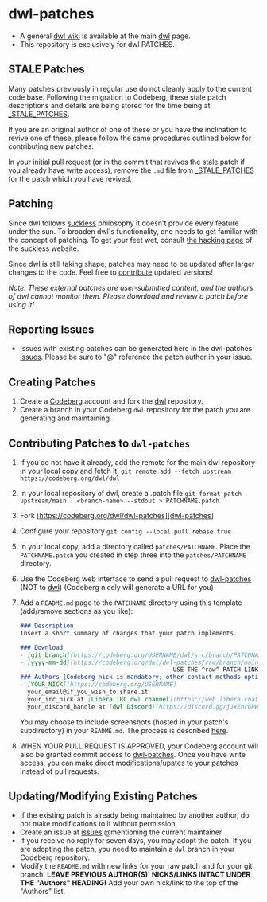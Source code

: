 # dwl-patches
* A general [dwl wiki](https://codeberg.org/dwl/dwl/wiki) is available at the main [dwl](https://codeberg.org/dwl/dwl) page.
* This repository is exclusively for dwl PATCHES.

## STALE Patches
Many patches previously in regular use do not cleanly apply to the current code base. Following the migration to Codeberg, these stale patch descriptions and details are being stored for the time being at [_STALE_PATCHES].

If you are an original author of one of these or you have the inclination to revive one of these, please follow the same procedures outlined below for contributing new patches.

In your initial pull request (or in the commit that revives the stale patch if you already have write access), remove the `.md` file from [_STALE_PATCHES] for the patch which you have revived.

## Patching
Since dwl follows [suckless](https://suckless.org/) philosophy it doesn't provide every feature under the sun. To broaden dwl's functionality, one needs to get familiar with the concept of patching. To get your feet wet, consult [the hacking page](https://suckless.org/hacking/) of the suckless website.

Since dwl is still taking shape, patches may need to be updated after larger changes to the code. Feel free to [contribute](instructions) updated versions!

*Note: These external patches are user-submitted content, and the authors of dwl cannot monitor them. Please download and review a patch before using it!*

## Reporting Issues
- Issues with existing patches can be generated here in the dwl-patches [issues]. Please be sure to "@" reference the patch author in your issue.

## Creating Patches
1. Create a [Codeberg] account and fork the [dwl] repository.
2. Create a branch in your Codeberg `dwl` repository for the patch you are generating and maintaining.

## Contributing Patches to `dwl-patches`
1. If you do not have it already, add the remote for the main dwl repository in your local copy and fetch it:
    `git remote add --fetch upstream https://codeberg.org/dwl/dwl`
2. In your local repository of dwl, create a .patch file
    `git format-patch upstream/main...<branch-name> --stdout > PATCHNAME.patch`
3. Fork [https://codeberg.org/dwl/dwl-patches][dwl-patches]
4. Configure your repository
    `git config --local pull.rebase true`
5. In your local copy, add a directory called `patches/PATCHNAME`. Place the `PATCHNAME.patch` you created in step three into the `patches/PATCHNAME` directory.
6. Use the Codeberg web interface to send a pull request to [dwl-patches] (NOT to [dwl]) (Codeberg nicely will generate a URL for you)
7. Add a `README.md` page to the `PATCHNAME` directory using this template (add/remove sections as you like):
    ```markdown
    ### Description
    Insert a short summary of changes that your patch implements.

    ### Download
    - [git branch](https://codeberg.org/USERNAME/dwl/src/branch/PATCHNAME)
    - [yyyy-mm-dd](https://codeberg.org/dwl/dwl-patches/raw/branch/main/patches/PATCHNAME/PATCHNAME.patch)
                                               USE THE ^raw^ PATCH LINK HERE
    ### Authors [Codeberg nick is mandatory; other contact methods optional]
    - [YOUR_NICK](https://codeberg.org/USERNAME)
      your_email@if_you_wish_to.share.it
      your_irc_nick at [Libera IRC dwl channel](https://web.libera.chat/?channels=#dwl)
      your_discord_handle at [dwl Discord](https://discord.gg/jJxZnrGPWN)
    ```
    You may choose to include screenshots (hosted in your patch's subdirectory) in your `README.md`. The process is described [here](https://docs.codeberg.org/markdown/using-images/).

8. WHEN YOUR PULL REQUEST IS APPROVED, your Codeberg account will also be granted commit access to [dwl-patches]. Once you have write access, you can make direct modifications/upates to your patches instead of pull requests.

## Updating/Modifying Existing Patches
- If the existing patch is already being maintained by another author, do not make modifications to it without permission.
- Create an issue at [issues] @mentioning the current maintainer
- If you receive no reply for seven days, you may adopt the patch. If you are adopting the patch, you need to maintain a `dwl` branch in your Codeberg repository.
- Modify the `README.md` with new links for your raw patch and for your git branch. **LEAVE PREVIOUS AUTHOR(S)' NICKS/LINKS INTACT UNDER THE "Authors" HEADING!** Add your own nick/link to the top of the "Authors" list.



[dwl-patches]: https://codeberg.org/dwl/dwl-patches
[Codeberg]: https://codeberg.org
[dwl]: https://codeberg.org/dwl/dwl
[dwl-patches]: https://codeberg.org/dwl/dwl-patches
[issues]: https://codeberg.org/dwl/dwl-patches/issues
[_STALE_PATCHES]:https://codeberg.org/dwl/dwl-patches/src/branch/main/_STALE_PATCHES
